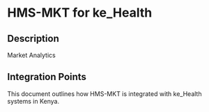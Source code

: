 # HMS-MKT for ke_Health

## Description

Market Analytics

## Integration Points

This document outlines how HMS-MKT is integrated with ke_Health systems in Kenya.

